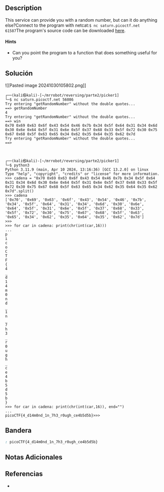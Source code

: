 ## Description

This service can provide you with a random number, but can it do anything else?Connect to the program with netcat:`$ nc saturn.picoctf.net 61587`The program's source code can be downloaded [here](https://artifacts.picoctf.net/c/515/picker-I.py).
#### Hints
- Can you point the program to a function that does something useful for you?
## Solución
![[Pasted image 20241030105802.png]]

```shell
┌──(kali㉿kali)-[~/mrrobot/reversing/parte2/picker1]
└─$ nc saturn.picoctf.net 56086
Try entering "getRandomNumber" without the double quotes...
==> getRandomNumber
4
Try entering "getRandomNumber" without the double quotes...
==> win
0x70 0x69 0x63 0x6f 0x43 0x54 0x46 0x7b 0x34 0x5f 0x64 0x31 0x34 0x6d 0x30 0x6e 0x64 0x5f 0x31 0x6e 0x5f 0x37 0x68 0x33 0x5f 0x72 0x30 0x75 0x67 0x68 0x5f 0x63 0x65 0x34 0x62 0x35 0x64 0x35 0x62 0x7d 
Try entering "getRandomNumber" without the double quotes...
==> 



┌──(kali㉿kali)-[~/mrrobot/reversing/parte2/picker1]
└─$ python3                        
Python 3.11.9 (main, Apr 10 2024, 13:16:36) [GCC 13.2.0] on linux
Type "help", "copyright", "credits" or "license" for more information.
>>> cadena = "0x70 0x69 0x63 0x6f 0x43 0x54 0x46 0x7b 0x34 0x5f 0x64 0x31 0x34 0x6d 0x30 0x6e 0x64 0x5f 0x31 0x6e 0x5f 0x37 0x68 0x33 0x5f 0x72 0x30 0x75 0x67 0x68 0x5f 0x63 0x65 0x34 0x62 0x35 0x64 0x35 0x62 0x7d".split()
>>> cadena
['0x70', '0x69', '0x63', '0x6f', '0x43', '0x54', '0x46', '0x7b', '0x34', '0x5f', '0x64', '0x31', '0x34', '0x6d', '0x30', '0x6e', '0x64', '0x5f', '0x31', '0x6e', '0x5f', '0x37', '0x68', '0x33', '0x5f', '0x72', '0x30', '0x75', '0x67', '0x68', '0x5f', '0x63', '0x65', '0x34', '0x62', '0x35', '0x64', '0x35', '0x62', '0x7d']
>>> 
>>> for car in cadena: print(chr(int(car,16)))
... 
p
i
c
o
C
T
F
{
4
_
d
1
4
m
0
n
d
_
1
n
_
7
h
3
_
r
0
u
g
h
_
c
e
4
b
5
d
5
b
}
>>> for car in cadena: print(chr(int(car,16)), end="")
... 
picoCTF{4_d14m0nd_1n_7h3_r0ugh_ce4b5d5b}>>>
```
## Bandera
```css
: picoCTF{4_d14m0nd_1n_7h3_r0ugh_ce4b5d5b}
```
## Notas Adicionales

## Referencias
- 